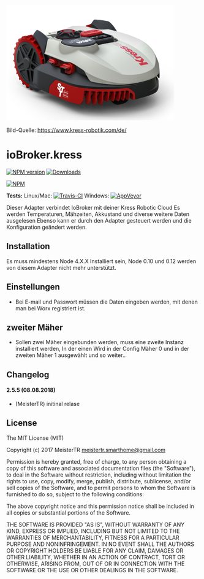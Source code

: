 [![Kress-Robotics](admin/kress-2.png)](https://www.kress-robotik.com/de/)

Bild-Quelle: https://www.kress-robotik.com/de/

ioBroker.kress
=============

[![NPM version](http://img.shields.io/npm/v/iobroker.kress.svg)](https://www.npmjs.com/package/iobroker.kress)
[![Downloads](https://img.shields.io/npm/dm/iobroker.kress.svg)](https://www.npmjs.com/package/iobroker.kress)

[![NPM](https://nodei.co/npm/iobroker.kress.png?downloads=true)](https://nodei.co/npm/iobroker.kress/)

**Tests:** Linux/Mac: [![Travis-CI](https://api.travis-ci.org/MeisterTR/ioBroker.kress.svg?branch=master)](https://travis-ci.org/MeisterTR/ioBroker.kress)
Windows: [![AppVeyor](https://ci.appveyor.com/api/projects/status/github/MeisterTR/ioBroker.kress?branch=master&svg=true)](https://ci.appveyor.com/project/MeisterTR/ioBroker-kress/)


Dieser Adapter verbindet IoBroker mit deiner Kress Robotic Cloud
Es werden Temperaturen, Mähzeiten, Akkustand und diverse weitere Daten ausgelesen
Ebenso kann er durch den Adapter gesteuert werden und die Konfiguration geändert werden.

## Installation
Es muss mindestens Node 4.X.X Installiert sein, Node 0.10 und 0.12 werden von diesem Adapter nicht mehr unterstützt.

## Einstellungen
- Bei E-mail und Passwort müssen die Daten eingeben werden, mit denen man bei Worx registriert ist.

## zweiter Mäher
- Sollen zwei Mäher eingebunden werden, muss eine zweite Instanz installiert werden, In der einen Wird in der Config Mäher 0 und in der zweiten Mäher 1 ausgewählt und so weiter..


## Changelog
#### 2.5.5 (08.08.2018)
* (MeisterTR) initinal relase

 
## License
The MIT License (MIT)

Copyright (c) 2017 MeisterTR <meistertr.smarthome@gmail.com>

Permission is hereby granted, free of charge, to any person obtaining a copy
of this software and associated documentation files (the "Software"), to deal
in the Software without restriction, including without limitation the rights
to use, copy, modify, merge, publish, distribute, sublicense, and/or sell
copies of the Software, and to permit persons to whom the Software is
furnished to do so, subject to the following conditions:

The above copyright notice and this permission notice shall be included in
all copies or substantial portions of the Software.

THE SOFTWARE IS PROVIDED "AS IS", WITHOUT WARRANTY OF ANY KIND, EXPRESS OR
IMPLIED, INCLUDING BUT NOT LIMITED TO THE WARRANTIES OF MERCHANTABILITY,
FITNESS FOR A PARTICULAR PURPOSE AND NONINFRINGEMENT. IN NO EVENT SHALL THE
AUTHORS OR COPYRIGHT HOLDERS BE LIABLE FOR ANY CLAIM, DAMAGES OR OTHER
LIABILITY, WHETHER IN AN ACTION OF CONTRACT, TORT OR OTHERWISE, ARISING FROM,
OUT OF OR IN CONNECTION WITH THE SOFTWARE OR THE USE OR OTHER DEALINGS IN
THE SOFTWARE.
